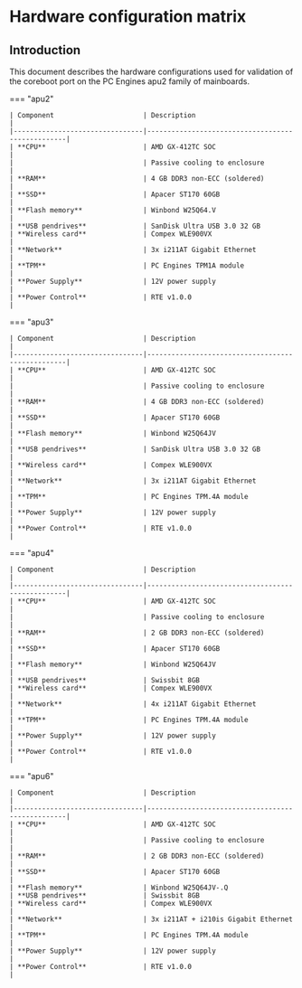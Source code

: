 # Hardware configuration matrix

## Introduction

This document describes the hardware configurations used for validation of the
coreboot port on the PC Engines apu2 family of mainboards.

=== "apu2"

    | Component                      | Description                                      |
    |--------------------------------|--------------------------------------------------|
    | **CPU**                        | AMD GX-412TC SOC                                 |
    |                                | Passive cooling to enclosure                     |
    | **RAM**                        | 4 GB DDR3 non-ECC (soldered)                     |
    | **SSD**                        | Apacer ST170 60GB                                |
    | **Flash memory**               | Winbond W25Q64.V                                 |
    | **USB pendrives**              | SanDisk Ultra USB 3.0 32 GB
    | **Wireless card**              | Compex WLE900VX                                  |
    | **Network**                    | 3x i211AT Gigabit Ethernet                       |
    | **TPM**                        | PC Engines TPM1A module                         |
    | **Power Supply**               | 12V power supply                                 |
    | **Power Control**              | RTE v1.0.0                                       |
=== "apu3"

    | Component                      | Description                                      |
    |--------------------------------|--------------------------------------------------|
    | **CPU**                        | AMD GX-412TC SOC                                 |
    |                                | Passive cooling to enclosure                     |
    | **RAM**                        | 4 GB DDR3 non-ECC (soldered)                     |
    | **SSD**                        | Apacer ST170 60GB                                |
    | **Flash memory**               | Winbond W25Q64JV                                 |
    | **USB pendrives**              | SanDisk Ultra USB 3.0 32 GB                      |
    | **Wireless card**              | Compex WLE900VX                                  |
    | **Network**                    | 3x i211AT Gigabit Ethernet                       |
    | **TPM**                        | PC Engines TPM.4A module                         |
    | **Power Supply**               | 12V power supply                                 |
    | **Power Control**              | RTE v1.0.0                                       |
=== "apu4"

    | Component                      | Description                                      |
    |--------------------------------|--------------------------------------------------|
    | **CPU**                        | AMD GX-412TC SOC                                 |
    |                                | Passive cooling to enclosure                     |
    | **RAM**                        | 2 GB DDR3 non-ECC (soldered)                     |
    | **SSD**                        | Apacer ST170 60GB                                |
    | **Flash memory**               | Winbond W25Q64JV                                 |
    | **USB pendrives**              | Swissbit 8GB
    | **Wireless card**              | Compex WLE900VX                                  |
    | **Network**                    | 4x i211AT Gigabit Ethernet                       |
    | **TPM**                        | PC Engines TPM.4A module                         |
    | **Power Supply**               | 12V power supply                                 |
    | **Power Control**              | RTE v1.0.0                                       |
=== "apu6"

    | Component                      | Description                                      |
    |--------------------------------|--------------------------------------------------|
    | **CPU**                        | AMD GX-412TC SOC                                 |
    |                                | Passive cooling to enclosure                     |
    | **RAM**                        | 2 GB DDR3 non-ECC (soldered)                     |
    | **SSD**                        | Apacer ST170 60GB                                |
    | **Flash memory**               | Winbond W25Q64JV-.Q
    | **USB pendrives**              | Swissbit 8GB
    | **Wireless card**              | Compex WLE900VX                                  |
    | **Network**                    | 3x i211AT + i210is Gigabit Ethernet              |
    | **TPM**                        | PC Engines TPM.4A module                         |
    | **Power Supply**               | 12V power supply                                 |
    | **Power Control**              | RTE v1.0.0                                       |
